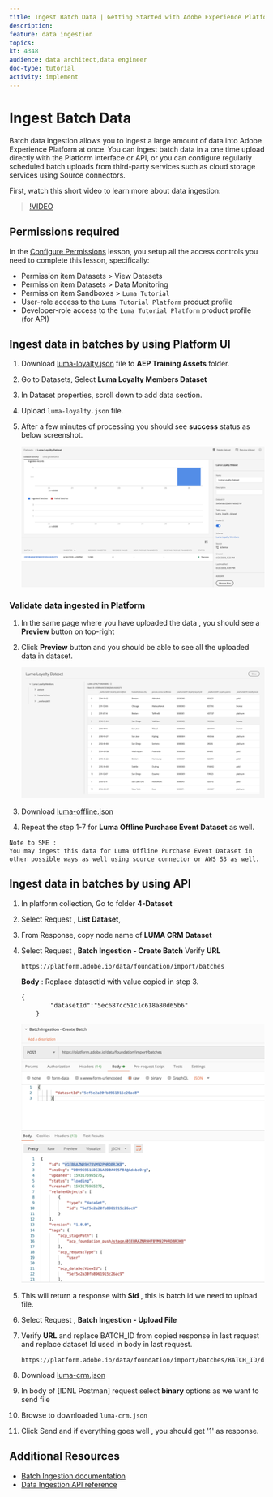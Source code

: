 ```yaml
---
title: Ingest Batch Data | Getting Started with Adobe Experience Platform for Data Architects and Data Engineers
description: 
feature: data ingestion
topics: 
kt: 4348
audience: data architect,data engineer
doc-type: tutorial
activity: implement
---
```


# Ingest Batch Data

Batch data ingestion allows you to ingest a large amount of data into Adobe Experience Platform at once. You can ingest batch data in a one time upload directly with the Platform interface or API, or you can configure regularly scheduled batch uploads from third-party services such as cloud storage services using Source connectors.

First, watch this short video to learn more about data ingestion:
>[!VIDEO](https://video.tv.adobe.com/v/27106?quality=12&learn=on)

## Permissions required

In the [Configure Permissions](configure-permissions.md) lesson, you setup all the access controls you need to complete this lesson, specifically:

* Permission item Datasets > View Datasets
* Permission item Datasets > Data Monitoring
* Permission item Sandboxes > `Luma Tutorial`
* User-role access to the `Luma Tutorial Platform` product profile
* Developer-role access to the `Luma Tutorial Platform` product profile (for API)

## Ingest data in batches by using Platform UI

1. Download [luma-loyalty.json](assets/luma-loyalty.json) file to **AEP Training Assets** folder.
1. Go to Datasets, Select **Luma Loyalty Members Dataset**
1. In Dataset properties, scroll down to add data section.
1. Upload `luma-loyalty.json` file.
1. After a few minutes of processing you should see **success** status as below screenshot.

    ![Success Ingestion](assets/ingestion-loyalty-uploadJson.png)

### Validate data ingested in Platform

1. In the same page where you have uploaded the data , you should see a **Preview** button on top-right
1. Click **Preview** button and you should be able to see all the uploaded data in dataset.


    ![Success Ingestion](assets/ingestion-loyalty-preview.png)


1. Download [luma-offline.json](assets/luma-offline.json)
1. Repeat the step 1-7 for **Luma Offline Purchase Event Dataset** as well. 


```
Note to SME : 
You may ingest this data for Luma Offline Purchase Event Dataset in other possible ways as well using source connector or AWS S3 as well. 
```

## Ingest data in batches by using API

1. In platform collection, Go to folder **4-Dataset**
1. Select Request , **List Dataset**, 
1. From Response, copy node name of **LUMA CRM Dataset**
1. Select Request , **Batch Ingestion - Create Batch**
 Verify **URL**

    ```
    https://platform.adobe.io/data/foundation/import/batches
    ```
 
    **Body** : Replace datasetId with value copied in step 3.

    ```
    {
            "datasetId":"5ec687cc51c1c618a80d65b6"
        }
    ```

    ![Batch Created](assets/ingestion-crm-batchCreate.png)

1. This will return a response with **$id** , this is batch id we need to upload file.

1. Select Request , **Batch Ingestion - Upload File**
1. Verify **URL** and replace BATCH_ID from copied response in last request and replace dataset Id used in body in last request.

    ```
    https://platform.adobe.io/data/foundation/import/batches/BATCH_ID/datasets/DATASET_ID/files/crm.json
    ```

1. Download [luma-crm.json](assets/luma-crm.json)
1. In body of [!DNL Postman] request select **binary** options as we want to send file
1. Browse to downloaded `luma-crm.json` 
1. Click Send and if everything goes well , you should get '1' as response.


## Additional Resources

* [Batch Ingestion documentation](https://docs.adobe.com/content/help/en/experience-platform/ingestion/batch/overview.html)
* [Data Ingestion API reference](https://www.adobe.io/apis/experienceplatform/home/api-reference.html#!acpdr/swagger-specs/ingest-api.yaml)